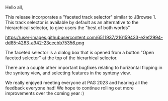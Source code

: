 Hello all,

This release incorporates a "faceted track selector" similar to JBrowse 1. This
track selector is available by default as an alternative to the hierarchical
selector, to give users the "best of both worlds"

https://user-images.githubusercontent.com/6511937/216159433-e2ef2994-dd85-4283-a942-23cecbb75356.png

The faceted selector is a dialog box that is opened from a button "Open faceted
selector" at the top of the hierarhical selector.

There are a couple other important bugfixes relating to horizontal flipping in
the synteny view, and selecting features in the synteny view.

We really enjoyed meeting everyone at PAG 2023 and hearing all the feedback
everyone had! We hope to continue rolling out more improvements over the coming
year :)
